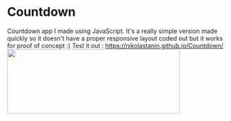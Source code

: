 # Countdown

Countdown app I made using JavaScript.
It's a really simple version made quickly so it doesn't have a proper responsive layout coded out but it works for proof of concept :) 
Test it out : https://nikolastanin.github.io/Countdown/ 
<img src = "https://user-images.githubusercontent.com/64794561/118325704-1e6eb300-b504-11eb-90fa-25fcf2096042.jpg" width="400" height="150" />


